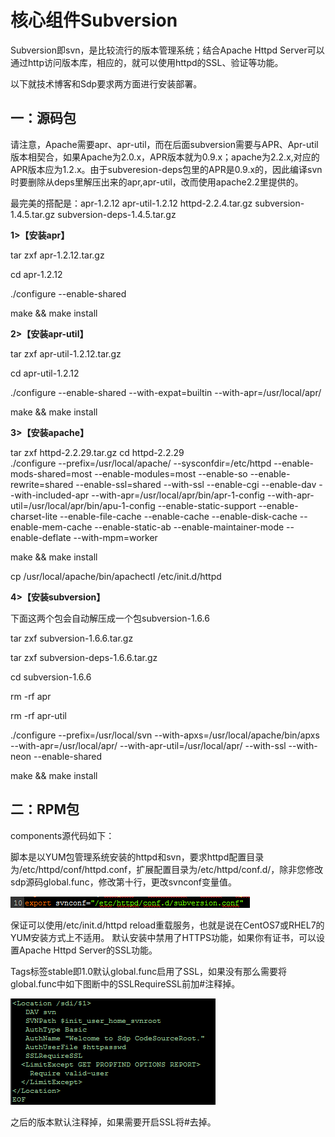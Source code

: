 # 核心组件Subversion

Subversion即svn，是比较流行的版本管理系统；结合Apache Httpd Server可以通过http访问版本库，相应的，就可以使用httpd的SSL、验证等功能。

以下就技术博客和Sdp要求两方面进行安装部署。

## 一：源码包

请注意，Apache需要apr、apr-util，而在后面subversion需要与APR、Apr-util版本相契合，如果Apache为2.0.x，APR版本就为0.9.x；apache为2.2.x,对应的APR版本应为1.2.x。由于subveresion-deps包里的APR是0.9.x的，因此编译svn时要删除从deps里解压出来的apr,apr-util，改而使用apache2.2里提供的。

最完美的搭配是：apr-1.2.12  apr-util-1.2.12  httpd-2.2.4.tar.gz  subversion-1.4.5.tar.gz   subversion-deps-1.4.5.tar.gz


**1>【安装apr】**

tar zxf apr-1.2.12.tar.gz

cd apr-1.2.12

./configure --enable-shared 

make && make install

**2>【安装apr-util】**

tar zxf apr-util-1.2.12.tar.gz  

cd apr-util-1.2.12

./configure --enable-shared --with-expat=builtin --with-apr=/usr/local/apr/

make && make install

**3>【安装apache】**  

tar zxf httpd-2.2.29.tar.gz
cd httpd-2.2.29  
./configure --prefix=/usr/local/apache/ --sysconfdir=/etc/httpd --enable-mods-shared=most --enable-modules=most --enable-so --enable-rewrite=shared --enable-ssl=shared --with-ssl --enable-cgi --enable-dav --with-included-apr   --with-apr=/usr/local/apr/bin/apr-1-config --with-apr-util=/usr/local/apr/bin/apu-1-config --enable-static-support --enable-charset-lite --enable-file-cache --enable-cache --enable-disk-cache --enable-mem-cache --enable-static-ab --enable-maintainer-mode --enable-deflate  --with-mpm=worker

make && make install  

cp /usr/local/apache/bin/apachectl /etc/init.d/httpd

**4>【安装subversion】**

下面这两个包会自动解压成一个包subversion-1.6.6

tar zxf subversion-1.6.6.tar.gz  

tar zxf subversion-deps-1.6.6.tar.gz   

cd subversion-1.6.6

rm -rf apr  

rm -rf apr-util

./configure --prefix=/usr/local/svn --with-apxs=/usr/local/apache/bin/apxs --with-apr=/usr/local/apr/ --with-apr-util=/usr/local/apr/ --with-ssl --with-neon --enable-shared

make && make install  


## 二：RPM包

components源代码如下：

脚本是以YUM包管理系统安装的httpd和svn，要求httpd配置目录为/etc/httpd/conf/httpd.conf，扩展配置目录为/etc/httpd/conf.d/，除非您修改sdp源码global.func，修改第十行，更改svnconf变量值。

![](../imgs/svnconf.png)
 
保证可以使用/etc/init.d/httpd reload重载服务，也就是说在CentOS7或RHEL7的YUM安装方式上不适用。
默认安装中禁用了HTTPS功能，如果你有证书，可以设置Apache Httpd Server的SSL功能。

Tags标签stable即1.0默认global.func启用了SSL，如果没有那么需要将global.func中如下图断中的SSLRequireSSL前加#注释掉。

 ![](../imgs/svnrepo.png)
 
之后的版本默认注释掉，如果需要开启SSL将#去掉。







